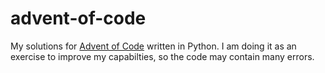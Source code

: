 # advent-of-code

My solutions for [Advent of Code](http://adventofcode.com/) written in Python. I am doing it as an exercise to improve my capabilties, so the code may contain many errors. 
